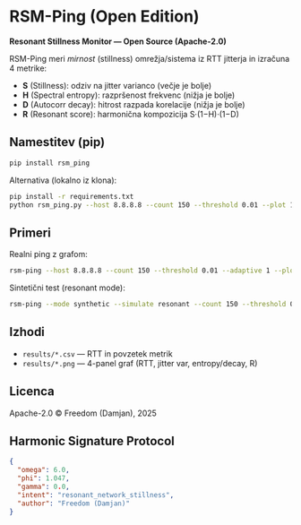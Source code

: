 
# RSM-Ping (Open Edition)
**Resonant Stillness Monitor — Open Source (Apache-2.0)**

RSM-Ping meri *mirnost* (stillness) omrežja/sistema iz RTT jitterja in izračuna 4 metrike:
- **S** (Stillness): odziv na jitter varianco (večje je bolje)
- **H** (Spectral entropy): razpršenost frekvenc (nižja je bolje)
- **D** (Autocorr decay): hitrost razpada korelacije (nižja je bolje)
- **R** (Resonant score): harmonična kompozicija S·(1−H)·(1−D)

## Namestitev (pip)
```bash
pip install rsm_ping
```

Alternativa (lokalno iz klona):
```bash
pip install -r requirements.txt
python rsm_ping.py --host 8.8.8.8 --count 150 --threshold 0.01 --plot 1
```

## Primeri
Realni ping z grafom:
```bash
rsm-ping --host 8.8.8.8 --count 150 --threshold 0.01 --adaptive 1 --plot 1
```

Sintetični test (resonant mode):
```bash
rsm-ping --mode synthetic --simulate resonant --count 150 --threshold 0.01 --plot 1
```

## Izhodi
- `results/*.csv` — RTT in povzetek metrik
- `results/*.png` — 4-panel graf (RTT, jitter var, entropy/decay, R)

## Licenca
Apache-2.0 © Freedom (Damjan), 2025

## Harmonic Signature Protocol
```json
{
  "omega": 6.0,
  "phi": 1.047,
  "gamma": 0.0,
  "intent": "resonant_network_stillness",
  "author": "Freedom (Damjan)"
}
```
